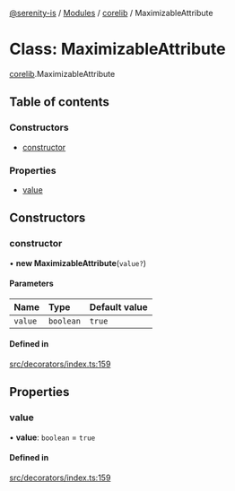 [@serenity-is](../README.md) / [Modules](../modules.md) / [corelib](../modules/corelib.md) / MaximizableAttribute

# Class: MaximizableAttribute

[corelib](../modules/corelib.md).MaximizableAttribute

## Table of contents

### Constructors

- [constructor](corelib.MaximizableAttribute.md#constructor)

### Properties

- [value](corelib.MaximizableAttribute.md#value)

## Constructors

### constructor

• **new MaximizableAttribute**(`value?`)

#### Parameters

| Name | Type | Default value |
| :------ | :------ | :------ |
| `value` | `boolean` | `true` |

#### Defined in

[src/decorators/index.ts:159](https://github.com/serenity-is/serenity/blob/master/packages/corelib/src/decorators/index.ts#L159)

## Properties

### value

• **value**: `boolean` = `true`

#### Defined in

[src/decorators/index.ts:159](https://github.com/serenity-is/serenity/blob/master/packages/corelib/src/decorators/index.ts#L159)
